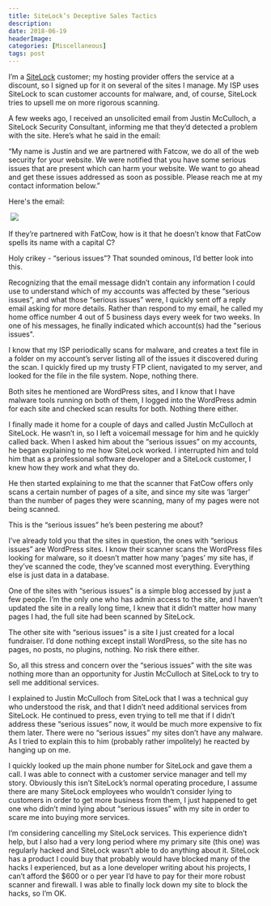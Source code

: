 ```yaml
---
title: SiteLock’s Deceptive Sales Tactics
description: 
date: 2018-06-19
headerImage: 
categories: [Miscellaneous]
tags: post
---
```


I’m a [SiteLock](https://www.sitelock.com/) customer; my hosting provider offers the service at a discount, so I signed up for it on several of the sites I manage. My ISP uses SiteLock to scan customer accounts for malware, and, of course, SiteLock tries to upsell me on more rigorous scanning.

A few weeks ago, I received an unsolicited email from Justin McCulloch, a SiteLock Security Consultant, informing me that they’d detected a problem with the site. Here’s what he said in the email:

“My name is Justin and we are partnered with Fatcow, we do all of the web security for your website. We were notified that you have some serious issues that are present which can harm your website. We want to go ahead and get these issues addressed as soon as possible. Please reach me at my contact information below.”

Here's the email:

 ![](/images/2018/site-lock-justin-mcculloch.png)

If they’re partnered with FatCow, how is it that he doesn’t know that FatCow spells its name with a capital C?

Holy crikey - “serious issues”? That sounded ominous, I’d better look into this.

Recognizing that the email message didn’t contain any information I could use to understand which of my accounts was affected by these “serious issues”, and what those “serious issues” were, I quickly sent off a reply email asking for more details. Rather than respond to my email, he called my home office number 4 out of 5 business days every week for two weeks. In one of his messages, he finally indicated which account(s) had the "serious issues".

I know that my ISP periodically scans for malware, and creates a text file in a folder on my account’s server listing all of the issues it discovered during the scan. I quickly fired up my trusty FTP client, navigated to my server, and looked for the file in the file system. Nope, nothing there.

Both sites he mentioned are WordPress sites, and I know that I have malware tools running on both of them, I logged into the WordPress admin for each site and checked scan results for both. Nothing there either.

I finally made it home for a couple of days and called Justin McCulloch at SiteLock. He wasn’t in, so I left a voicemail message for him and he quickly called back. When I asked him about the “serious issues” on my accounts, he began explaining to me how SiteLock worked. I interrupted him and told him that as a professional software developer and a SiteLock customer, I knew how they work and what they do.

He then started explaining to me that the scanner that FatCow offers only scans a certain number of pages of a site, and since my site was ‘larger’ than the number of pages they were scanning, many of my pages were not being scanned.

This is the “serious issues” he’s been pestering me about?

I’ve already told you that the sites in question, the ones with “serious issues” are WordPress sites. I know their scanner scans the WordPress files looking for malware, so it doesn’t matter how many ‘pages’ my site has, if they’ve scanned the code, they’ve scanned most everything. Everything else is just data in a database.

One of the sites with “serious issues” is a simple blog accessed by just a few people. I’m the only one who has admin access to the site, and I haven’t updated the site in a really long time, I knew that it didn’t matter how many pages I had, the full site had been scanned by SiteLock.

The other site with “serious issues” is a site I just created for a local fundraiser. I’d done nothing except install WordPress, so the site has no pages, no posts, no plugins, nothing. No risk there either.

So, all this stress and concern over the “serious issues” with the site was nothing more than an opportunity for Justin McCulloch at SiteLock to try to sell me additional services.

I explained to Justin McCulloch from SiteLock that I was a technical guy who understood the risk, and that I didn’t need additional services from SiteLock. He continued to press, even trying to tell me that if I didn’t address these “serious issues” now, it would be much more expensive to fix them later. There were no “serious issues” my sites don’t have any malware. As I tried to explain this to him (probably rather impolitely) he reacted by hanging up on me.

I quickly looked up the main phone number for SiteLock and gave them a call. I was able to connect with a customer service manager and tell my story. Obviously this isn’t SiteLock’s normal operating procedure, I assume there are many SiteLock employees who wouldn’t consider lying to customers in order to get more business from them, I just happened to get one who didn’t mind lying about “serious issues” with my site in order to scare me into buying more services.

I’m considering cancelling my SiteLock services. This experience didn’t help, but I also had a very long period where my primary site (this one) was regularly hacked and SiteLock wasn’t able to do anything about it. SiteLock has a product I could buy that probably would have blocked many of the hacks I experienced, but as a lone developer writing about his projects, I can’t afford the $600 or o per year I’d have to pay for their more robust scanner and firewall. I was able to finally lock down my site to block the hacks, so I’m OK.